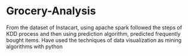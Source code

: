 # Grocery-Analysis
From the dataset of Instacart, using apache spark followed the steps of KDD process and then using prediction algorithm, predicted frequently bought items. Have used the techniques of data visualization as mining algorithms with python
